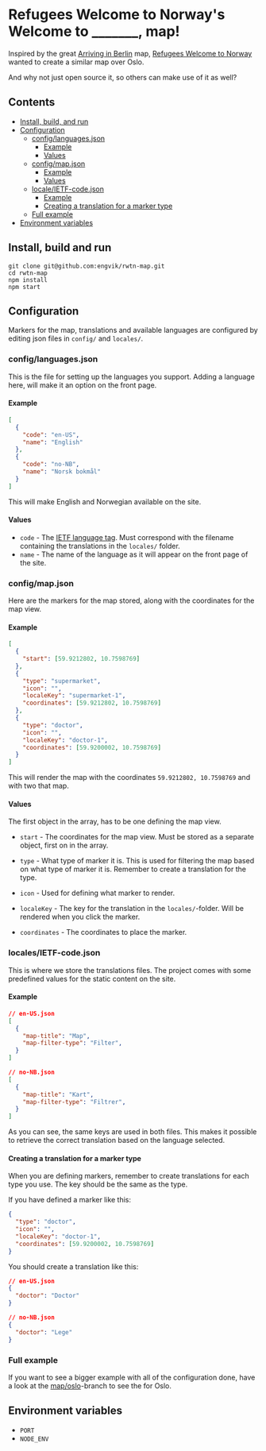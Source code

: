 # Refugees Welcome to Norway's Welcome to _______, map!
Inspired by the great [Arriving in Berlin](http://arriving-in-berlin.de/) map, [Refugees Welcome to Norway](http://rwtn.no/) wanted to create a similar map over Oslo.

And why not just open source it, so others can make use of it as well?

## Contents

* [Install, build, and run](https://github.com/engvik/rwtn-map#install-build-and-run)
* [Configuration](https://github.com/engvik/rwtn-map#configuration)
    * [config/languages.json](https://github.com/engvik/rwtn-map#configlanguagesjson)
        * [Example](https://github.com/engvik/rwtn-map#example)
        * [Values](https://github.com/engvik/rwtn-map#values)
    * [config/map.json](https://github.com/engvik/rwtn-map#configmapjson)
        * [Example](https://github.com/engvik/rwtn-map#example-1)
        * [Values](https://github.com/engvik/rwtn-map#values-1)
    * [locale/IETF-code.json](https://github.com/engvik/rwtn-map#ietf-codejson)
        * [Example](https://github.com/engvik/rwtn-map#example-2)
        * [Creating a translation for a marker type](https://github.com/engvik/rwtn-map#creating-a-translation-for-a-marker-type)
    * [Full example](https://github.com/engvik/rwtn-map#full-example)
* [Environment variables](https://github.com/engvik/rwtn-map#environment-variables)

## Install, build and run

    git clone git@github.com:engvik/rwtn-map.git
    cd rwtn-map
    npm install
    npm start

## Configuration
Markers for the map, translations and available languages are configured by editing json files in `config/` and `locales/`.

### config/languages.json

This is the file for setting up the languages you support. Adding a language here, will make it an option on the front page.

#### Example

```json
[
  {
    "code": "en-US",
    "name": "English"
  },
  {
    "code": "no-NB",
    "name": "Norsk bokmål"
  }
]
```

This will make English and Norwegian available on the site.

#### Values
* `code` - The [IETF language tag](https://en.wikipedia.org/wiki/IETF_language_tag). Must correspond with the filename containing the translations in the `locales/` folder.
* `name` - The name of the language as it will appear on the front page of the site.

### config/map.json
Here are the markers for the map stored, along with the coordinates for the map view.

#### Example

```json
[
  {
    "start": [59.9212802, 10.7598769]
  },
  {
    "type": "supermarket",
    "icon": "",
    "localeKey": "supermarket-1",
    "coordinates": [59.9212802, 10.7598769]
  },
  {
    "type": "doctor",
    "icon": "",
    "localeKey": "doctor-1",
    "coordinates": [59.9200002, 10.7598769]
  }
]
```

This will render the map with the coordinates `59.9212802, 10.7598769` and with two that map.

#### Values

The first object in the array, has to be one defining the map view.

* `start` - The coordinates for the map view. Must be stored as a separate object, first on in the array.

* `type` - What type of marker it is. This is used for filtering the map based on what type of marker it is. Remember to create a translation for the type.
* `icon` - Used for defining what marker to render.
* `localeKey` - The key for the translation in the `locales/`-folder. Will be rendered when you click the marker.
* `coordinates` - The coordinates to place the marker.

### locales/IETF-code.json

This is where we store the translations files. The project comes with some predefined values for the static content on the site.

#### Example

```json
// en-US.json
[
  {
    "map-title": "Map",
    "map-filter-type": "Filter",
  }
]

// no-NB.json
[
  {
    "map-title": "Kart",
    "map-filter-type": "Filtrer",
  }
]

```

As you can see, the same keys are used in both files. This makes it possible to retrieve the correct translation based on the language selected.

#### Creating a translation for a marker type

When you are defining markers, remember to create translations for each type you use. The key should be the same as the type.

If you have defined a marker like this:

```json
{
  "type": "doctor",
  "icon": "",
  "localeKey": "doctor-1",
  "coordinates": [59.9200002, 10.7598769]
}
```

You should create a translation like this:
```json
// en-US.json
{
  "doctor": "Doctor"
}

// no-NB.json
{
  "doctor": "Lege"
}
```
### Full example
If you want to see a bigger example with all of the configuration done, have a look at the [map/oslo](https://github.com/engvik/rwtn-map/tree/map/oslo)-branch to see the for Oslo.

## Environment variables
* `PORT`
* `NODE_ENV`
